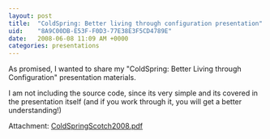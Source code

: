 ```yaml
---
layout: post
title:  "ColdSpring: Better living through configuration presentation"
uid:	"8A9C00DB-E53F-F0D3-77E38E3F5CD4789E"
date:   2008-06-08 11:09 AM +0000
categories: presentations
---
```

As promised, I wanted to share my "ColdSpring: Better Living through Configuration" presentation materials. 

I am not including the source code, since its very simple and its covered in the presentation itself (and if you work through it, you will get a better understanding!)

Attachment: <a href="http://www.markdrew.co.uk/blog/enclosures/ColdSpring_Scotch2008.pdf" title="">ColdSpringScotch2008.pdf</a>
